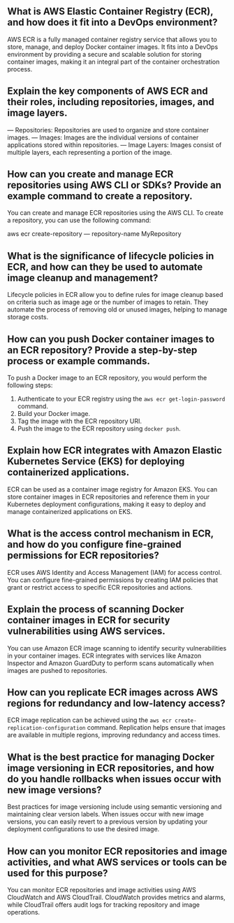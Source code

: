 ## What is AWS Elastic Container Registry (ECR), and how does it fit into a DevOps environment?

AWS ECR is a fully managed container registry service that allows you to store, manage, and deploy Docker container images. It fits into a DevOps environment by providing a secure and scalable solution for storing container images, making it an integral part of the container orchestration process.

## Explain the key components of AWS ECR and their roles, including repositories, images, and image layers.

— Repositories: Repositories are used to organize and store container images.
— Images: Images are the individual versions of container applications stored within repositories.
— Image Layers: Images consist of multiple layers, each representing a portion of the image.

## How can you create and manage ECR repositories using AWS CLI or SDKs? Provide an example command to create a repository.

 You can create and manage ECR repositories using the AWS CLI. To create a repository, you can use the following command:

aws ecr create-repository — repository-name MyRepository

## What is the significance of lifecycle policies in ECR, and how can they be used to automate image cleanup and management?

Lifecycle policies in ECR allow you to define rules for image cleanup based on criteria such as image age or the number of images to retain. They automate the process of removing old or unused images, helping to manage storage costs.

## How can you push Docker container images to an ECR repository? Provide a step-by-step process or example commands.

To push a Docker image to an ECR repository, you would perform the following steps:
1. Authenticate to your ECR registry using the `aws ecr get-login-password` command.
2. Build your Docker image.
3. Tag the image with the ECR repository URI.
4. Push the image to the ECR repository using `docker push`.

## Explain how ECR integrates with Amazon Elastic Kubernetes Service (EKS) for deploying containerized applications.

ECR can be used as a container image registry for Amazon EKS. You can store container images in ECR repositories and reference them in your Kubernetes deployment configurations, making it easy to deploy and manage containerized applications on EKS.

## What is the access control mechanism in ECR, and how do you configure fine-grained permissions for ECR repositories?

ECR uses AWS Identity and Access Management (IAM) for access control. You can configure fine-grained permissions by creating IAM policies that grant or restrict access to specific ECR repositories and actions.

## Explain the process of scanning Docker container images in ECR for security vulnerabilities using AWS services.

 You can use Amazon ECR image scanning to identify security vulnerabilities in your container images. ECR integrates with services like Amazon Inspector and Amazon GuardDuty to perform scans automatically when images are pushed to repositories.

## How can you replicate ECR images across AWS regions for redundancy and low-latency access?

ECR image replication can be achieved using the `aws ecr create-replication-configuration` command. Replication helps ensure that images are available in multiple regions, improving redundancy and access times.

## What is the best practice for managing Docker image versioning in ECR repositories, and how do you handle rollbacks when issues occur with new image versions?

 Best practices for image versioning include using semantic versioning and maintaining clear version labels. When issues occur with new image versions, you can easily revert to a previous version by updating your deployment configurations to use the desired image.

## How can you monitor ECR repositories and image activities, and what AWS services or tools can be used for this purpose?

You can monitor ECR repositories and image activities using AWS CloudWatch and AWS CloudTrail. CloudWatch provides metrics and alarms, while CloudTrail offers audit logs for tracking repository and image operations.
